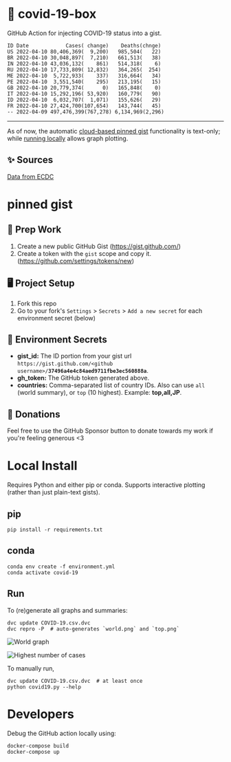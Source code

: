 # 🏥 covid-19-box

GitHub Action for injecting COVID-19 status into a gist.

```
ID Date            Cases( change)    Deaths(chnge)
US 2022-04-10 80,406,369(  9,200)   985,504(   22)
BR 2022-04-10 30,048,897(  7,210)   661,513(   38)
IN 2022-04-10 43,036,132(    861)   514,318(    6)
RU 2022-04-10 17,733,809( 12,832)   364,265(  254)
ME 2022-04-10  5,722,933(    337)   316,664(   34)
PE 2022-04-10  3,551,540(    295)   213,195(   15)
GB 2022-04-10 20,779,374(      0)   165,848(    0)
IT 2022-04-10 15,292,196( 53,920)   160,779(   90)
ID 2022-04-10  6,032,707(  1,071)   155,626(   29)
FR 2022-04-10 27,424,700(107,654)   143,744(   45)
-- 2022-04-09 497,476,399(767,278) 6,134,969(2,296)
```

---

As of now, the automatic [cloud-based pinned gist](#pinned-gist) functionality is text-only;
while [running locally](#local-install) allows graph plotting.

## ✨ Sources

[Data from ECDC](https://www.ecdc.europa.eu/en/publications-data/download-todays-data-geographic-distribution-covid-19-cases-worldwide)

# pinned gist

## 🎒 Prep Work
1. Create a new public GitHub Gist (https://gist.github.com/)
1. Create a token with the `gist` scope and copy it. (https://github.com/settings/tokens/new)

## 🖥 Project Setup
1. Fork this repo
1. Go to your fork's `Settings` > `Secrets` > `Add a new secret` for each environment secret (below)

## 🤫 Environment Secrets
- **gist_id:** The ID portion from your gist url `https://gist.github.com/<github username>/`**`37496a4e4c84aed9711fbe3ec560888a`**.
- **gh_token:** The GitHub token generated above.
- **countries:** Comma-separated list of country IDs. Also can use `all` (world summary), or `top` (10 highest). Example: **top,all,JP**.

## 💸 Donations

Feel free to use the GitHub Sponsor button to donate towards my work if you're feeling generous <3

# Local Install

Requires Python and either pip or conda. Supports interactive plotting (rather than just plain-text gists).

## pip

```
pip install -r requirements.txt
```

## conda

```
conda env create -f environment.yml
conda activate covid-19
```

## Run

To (re)generate all graphs and summaries:

```
dvc update COVID-19.csv.dvc
dvc repro -P  # auto-generates `world.png` and `top.png`
```

![World graph](world.png)

![Highest number of cases](top.png)

To manually run,

```
dvc update COVID-19.csv.dvc  # at least once
python covid19.py --help
```

# Developers

Debug the GitHub action locally using:

```
docker-compose build
docker-compose up
```
